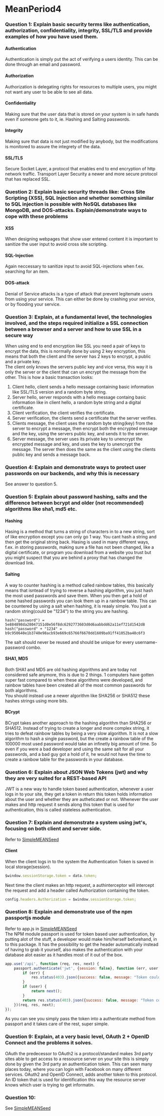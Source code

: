 # MeanPeriod4
### Question 1: Explain basic security terms like authentication, authorization, confidentiality, integrity, SSL/TLS and provide examples of how you have used them.
#### Authentication  
Authentication is simply put the act of verifying a users identity. This can be done through an email and password.  
#### Authorization  
Authorization is delegating rights for resources to multiple users, you might not want any user to be able to see all data.
#### Confidentiality
Making sure that the user data that is stored on your system is in safe hands even if someone gets to it, ie. Hashing and Salting passwords.
#### Integrity
Making sure that data is not just modified by anybody, but the modifications is monitored to assure the integrety of the data.
#### SSL/TLS
Secure Socket Layer, a protocol that enables end to end encryption of http network traffic. Transport Layer Security a newer and more secure protocol that has replaced SSL.

### Question 2: Explain basic security threads like: Cross Site Scripting (XSS), SQL Injection and whether something similar to SQL injection is possible with NoSQL databases like MongoDB, and DOS-attacks. Explain/demonstrate ways to cope with these problems

#### XSS
When designing webpages that show user entered content it is important to sanitize the user input to avoid cross site scripting.
#### SQL-Injection
Again neccessary to sanitize input to avoid SQL-injections when f.ex. searching for an item.
#### DOS-attack
Denial of Service attacks is a type of attack that prevent legitemate users from using your service. This can either be done by crashing your service, or by flooding your service. 

### Question 3: Explain, at a fundamental level, the technologies involved, and the steps required initialize a SSL connection between a browser and a server and how to use SSL in a secure way

When using end to end encryption like SSL you need a pair of keys to encrypt the data, this is normally done by using 2 key encryption, this means that both the client and the server has 2 keys to encrypt, a public and a private key.  
The client only knows the servers public key and vice versa, this way it is only the server or the client that can un encrypt the message from the other. This is how a basic transaction looks:  
1. Client hello, client sends a hello message containing basic information like SSL/TLS version and a random byte string.
2. Server hello, server responds with a hello message containg basic information like in client hello, a random byte string and a digital certificate.
3. Client verification, the client verifies the certificate.
4. Server verification, the clients send a certificate that the server verifies.
5. Clients message, the client uses the random byte string(key) from the server to encrypt a message, then encrypt both the encrypted message and the key, using the servers public key, and sends it to the server.
6. Server message, the server uses its private key to unencrypt the encrypted message and key, and uses the key to unencrypt the message. The server then does the same as the client using the clients public key and sends a message back.


### Question 4: Explain and demonstrate ways to protect user passwords on our backends, and why this is necessary
See answer to question 5.

### Question 5: Explain about password hashing, salts and the difference between bcrypt and older (not recommended) algorithms like sha1, md5 etc.
#### Hashing 
Hasing is a method that turns a string of characters in to a new string, sort of like encryption except you can only go 1 way. You cant hash a string and then get the original string back. Hasing is used in many different ways, f.ex. in storing passwords, making sure a file has not been changed, like a digital certificate, or program you download from a website you trust but you might suspect that you are behind a proxy that has changed the download link.
#### Salting
A way to counter hashing is a method called rainbow tables, this basically means that isntead of trying to reverse a hashing algorithm, you just hash the most used passwords and save them. When you then get a hold of some hashed passwords you can look them up in a rainbow table. This can be countered by using a salt when hashing, it is reaaly simple. You just a random string(could be "1234") to the string you are hashing.
```
hash("password") = 	5e884898da28047151d0e56f8dc6292773603d0d6aabbdd62a11ef721d1542d8
hash("password" + "1234" = 	b9c950640e1b3740e98acb93e669c65766f6670dd1609ba91ff41052ba48c6f3
````
The salt should never be reused and should be unique for every username-password combo.

#### SHA1, MD5
Both SHA1 and MD5 are old hashing algorithms and are today not considered safe anymore, this is due to 2 things. 1 computers have gotten super fast compared to when these algorithms were developed, and rainbow tables have been created all of the most common passwords for both algorithms.  
You should instead use a newer algorithm like SHA256 or SHA512 these hashes strings using more bits.

#### BCrypt
BCrypt takes another approach to the hashing algorithm than SHA256 or SHA512. Instead of trying to create a longer and more complex string, it tries to defeat rainbow tables by being a very slow algorithm. It is not a slow algorithm to hash a single password, but the create a rainbow table of the 100000 most used password would take an infinetly big amount of time. So even if you were a bad developer and using the same salt for all your passwords, and a bad guy got a hold of it, he would not have the time to create a rainbow table for the passwords in your database. 

### Question 6: Explain about JSON Web Tokens (jwt) and why they are very suited for a REST-based API

JWT is a new way to handle token based authentication, whenever a user logs in to your site, they get a token in return this token holds information about the user and whether they are autheticated or not. Whenever the user makes and http request it sends along this token that is used for authentication, this is called stateless authentication.

### Question 7: Explain and demonstrate a system using jwt's, focusing on both client and server side.

Refer to [SimpleMEANSeed]
#### Client
When the client logs in to the system the Authentication Token is saved in local storage(session).
```javascript
$window.sessionStorage.token = data.token;
```
Next time the client makes an http request, a authinterceptor will intercept the request and add a header called Authorization containing the token.
```javascript
config.headers.Authorization = $window.sessionStorage.token;
```

### Question 8: Explain and demonstrate use of the npm passportjs module
Refer to app.js in [SimpleMEANSeed]  
The NPM module passport is used for token based user authentication, by putting alot of the stuff, a developer would make him/herself beforehand, in to this package. It has the possibility to get the header automatically instead of having to grab it yourself, also makes the authentication with your database alot easier as it handles most of it out of the box. 

```javascript
app.use('/api', function (req, res, next) {
    passport.authenticate('jwt', {session: false}, function (err, user, info) {
        if (err) {
            res.status(403).json({success: false, message: "Token could not be authenticated", fullError: err})
        }
        if (user) {
            return next();
        }
        return res.status(403).json({success: false, message: "Token could not be authenticated", fullError: info});
    })(req, res, next);
});
```
As you can see you simply pass the token into a authenticate method from passport and it takes care of the rest, super simple. 

### Question 9: Explain, at a very basic level, OAuth 2 + OpenID Connect and the problems it solves.
OAuth the predecessor to OAuth2 is a protocol/standard makes 3rd party sites able to get access to a ressource server on your site this is simply done by given the 3rd party an authentication token. This can seen many places today, where you can login with Facebook on many different services.
OAuth2 and OpenID Connect, adds another token to this protocol. An ID token that is used for identification this way the resource server knows which user is trying to get informatin. 

### Question 10: 
See [SimpleMEANSeed]

[SimpleMEANSeed]: <https://github.com/JonasRafn/SimpleMEANSeed>